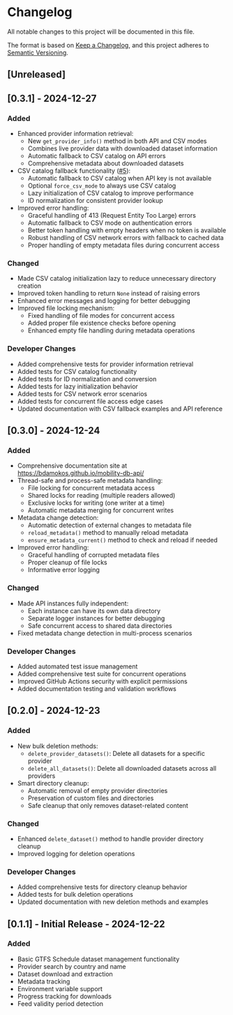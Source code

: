 # Changelog

All notable changes to this project will be documented in this file.

The format is based on [Keep a Changelog](https://keepachangelog.com/en/1.0.0/),
and this project adheres to [Semantic Versioning](https://semver.org/spec/v2.0.0.html).


## [Unreleased]

## [0.3.1] - 2024-12-27

### Added
- Enhanced provider information retrieval:
  - New `get_provider_info()` method in both API and CSV modes
  - Combines live provider data with downloaded dataset information
  - Automatic fallback to CSV catalog on API errors
  - Comprehensive metadata about downloaded datasets
- CSV catalog fallback functionality ([#5](https://github.com/bdamokos/mobility-db-api/issues/5)):
  - Automatic fallback to CSV catalog when API key is not available
  - Optional `force_csv_mode` to always use CSV catalog
  - Lazy initialization of CSV catalog to improve performance
  - ID normalization for consistent provider lookup
- Improved error handling:
  - Graceful handling of 413 (Request Entity Too Large) errors
  - Automatic fallback to CSV mode on authentication errors
  - Better token handling with empty headers when no token is available
  - Robust handling of CSV network errors with fallback to cached data
  - Proper handling of empty metadata files during concurrent access

### Changed
- Made CSV catalog initialization lazy to reduce unnecessary directory creation
- Improved token handling to return `None` instead of raising errors
- Enhanced error messages and logging for better debugging
- Improved file locking mechanism:
  - Fixed handling of file modes for concurrent access
  - Added proper file existence checks before opening
  - Enhanced empty file handling during metadata operations

### Developer Changes
- Added comprehensive tests for provider information retrieval
- Added tests for CSV catalog functionality
- Added tests for ID normalization and conversion
- Added tests for lazy initialization behavior
- Added tests for CSV network error scenarios
- Added tests for concurrent file access edge cases
- Updated documentation with CSV fallback examples and API reference

## [0.3.0] - 2024-12-24

### Added
- Comprehensive documentation site at https://bdamokos.github.io/mobility-db-api/
- Thread-safe and process-safe metadata handling:
  - File locking for concurrent metadata access
  - Shared locks for reading (multiple readers allowed)
  - Exclusive locks for writing (one writer at a time)
  - Automatic metadata merging for concurrent writes
- Metadata change detection:
  - Automatic detection of external changes to metadata file
  - `reload_metadata()` method to manually reload metadata
  - `ensure_metadata_current()` method to check and reload if needed
- Improved error handling:
  - Graceful handling of corrupted metadata files
  - Proper cleanup of file locks
  - Informative error logging

### Changed
- Made API instances fully independent:
  - Each instance can have its own data directory
  - Separate logger instances for better debugging
  - Safe concurrent access to shared data directories
- Fixed metadata change detection in multi-process scenarios

### Developer Changes
- Added automated test issue management
- Added comprehensive test suite for concurrent operations
- Improved GitHub Actions security with explicit permissions
- Added documentation testing and validation workflows

## [0.2.0] - 2024-12-23

### Added
- New bulk deletion methods:
  - `delete_provider_datasets()`: Delete all datasets for a specific provider
  - `delete_all_datasets()`: Delete all downloaded datasets across all providers
- Smart directory cleanup:
  - Automatic removal of empty provider directories
  - Preservation of custom files and directories
  - Safe cleanup that only removes dataset-related content

### Changed
- Enhanced `delete_dataset()` method to handle provider directory cleanup
- Improved logging for deletion operations

### Developer Changes
- Added comprehensive tests for directory cleanup behavior
- Added tests for bulk deletion operations
- Updated documentation with new deletion methods and examples

## [0.1.1] - Initial Release - 2024-12-22

### Added
- Basic GTFS Schedule dataset management functionality
- Provider search by country and name
- Dataset download and extraction
- Metadata tracking
- Environment variable support
- Progress tracking for downloads
- Feed validity period detection 